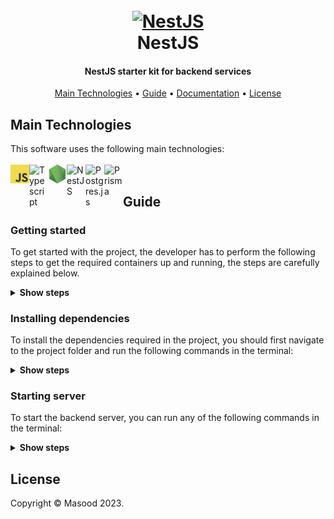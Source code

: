 <h1 align="center">
  <br>
  <a href="https://upload.wikimedia.org/wikipedia/commons/thumb/a/a8/NestJS.svg/1200px-NestJS.svg.png"><img src="https://upload.wikimedia.org/wikipedia/commons/thumb/a/a8/NestJS.svg/1200px-NestJS.svg.png" alt="NestJS" width="200"></a>
  <br>
  NestJS
  <br>
</h1>

<h4 align="center">NestJS starter kit for backend services</h4>

<p align="center">
  <a href="#main-technologies">Main Technologies</a> •
  <a href="#guide">Guide</a> •
  <a href="#documentation">Documentation</a> •
  <a href="#license">License</a>
</p>

## Main Technologies

This software uses the following main technologies:
<br><br />
<img align="left" alt="JavaScript" width="30px" src="https://raw.githubusercontent.com/github/explore/80688e429a7d4ef2fca1e82350fe8e3517d3494d/topics/javascript/javascript.png"/>
<img align="left" alt="Typescript" width="30px" src="https://iconape.com/wp-content/png_logo_vector/typescript.png">
<img align="left" alt="Node.js" width="30px" src="https://raw.githubusercontent.com/github/explore/80688e429a7d4ef2fca1e82350fe8e3517d3494d/topics/nodejs/nodejs.png"/>
<img align="left" alt="NestJS" width="30px" src="https://docs.nestjs.com/assets/logo-small.svg"/>
<img align="left" alt="Postgres.js" width="30px" src="https://upload.wikimedia.org/wikipedia/commons/thumb/2/29/Postgresql_elephant.svg/1200px-Postgresql_elephant.svg.png"/>
<img align="left" alt="Prisma" width="30px" src="https://avatars.githubusercontent.com/u/17219288?s=280&v=4"/>
<br />

## Guide

### Getting started

To get started with the project, the developer has to perform the following steps to get
the required containers up and running, the steps are carefully explained below.

<details><summary><b>Show steps</b></summary>

1. First off we have to create a `.env` file in the root of the project. The example is shown below:

   ```shell
   # Node
   NODE_ENV=development
   
   # SERVER
   PORT=3000
   HOST=localhost
   PREFIX=api
   
   # DATABASE
   DB_NAME=backend_service
   DB_PORT=5433
   DB_PORT_INT=5432
   DB_USER=user
   DB_PASSWORD=12345
   
   # PG ADMIN
   PG_PORT=8080
   PG_PORT_INT=80
   PG_EMAIL=user@pgadmin.com
   PG_PASSWORD=12345
   
   # JWT
   JWT_ACCESS=924F55427298A6AF1988F3877BD5E
   JWT_REFRESH=DF446836278F37CAF5B7A71356399
   ```

2. Make sure you set each variable inside the `.env` file.
3. Make sure that docker and docker compose are installed in your system.
4. In the terminal type the following command to spin up the required containers:

    ```sh
    //Spining-up containers using docker compose
    $ docker compose up -d
    ```

5. Make sure the containers are running by typing the following command:
    ```sh
    //Checking out running containers
    $ docker container ls
    ```
</details>

### Installing dependencies

To install the dependencies required in the project, you should first navigate to the project folder and run the
following commands in the terminal:

<details><summary><b>Show steps</b></summary>

1. First make sure that `node_modules` are not installed. 
   In the terminal run:

   ```shell
   $ npm run clean
   ```

2. Second make sure no `build` folder is present.
   In the terminal run:

   ```shell
   $ npm run prebuild
   ```
3. Now install a fresh copy of the dependencies.
   In the terminal run:

   ```shell
   $ npm ci
   ```
   
   or

   ```shell
   $ yarn install --immutable
   ```
</details>

### Starting server

To start the backend server, you can run any of the following commands in the terminal:

<details><summary><b>Show steps</b></summary>

1. To simply start the backend server run:

    ```sh
    $ npm run start
    ```
2. To start the backend server and automatically compile changes run :

    ```sh
    $ npm run start:dev
    ```
3. To start the backend server in debug mode run:

    ```sh
    $ npm run start:debug
    ```
4. To start the backend server in production mode run:

    ```sh
    $ npm run start:prod
    ```
</details>

## License

Copyright © Masood 2023.
